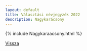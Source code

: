 ```yaml
---
layout: default
title: Választási névjegyzék 2022
description: Nagykarácsony
---
```


{% include Nagykaraacsony.html %}

[Vissza](./)